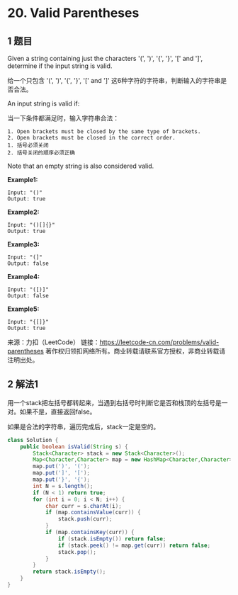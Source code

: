 # 20. Valid Parentheses

## 1 题目

Given a string containing just the characters '(', ')', '{', '}', '[' and ']', determine if the input string is valid.

给一个只包含 '(', ')', '{', '}', '[' and ']' 这6种字符的字符串，判断输入的字符串是否合法。

An input string is valid if:

当一下条件都满足时，输入字符串合法：

```
1. Open brackets must be closed by the same type of brackets.
2. Open brackets must be closed in the correct order.
1. 括号必须关闭
2. 括号关闭的顺序必须正确
```

Note that an empty string is also considered valid.

**Example1:**

```
Input: "()"
Output: true
```

**Example2:**

```
Input: "()[]{}"
Output: true
```

**Example3:**

```
Input: "(]"
Output: false
```

**Example4:**

```
Input: "([)]"
Output: false
```

**Example5:**

```
Input: "{[]}"
Output: true
```

来源：力扣（LeetCode）
链接：https://leetcode-cn.com/problems/valid-parentheses
著作权归领扣网络所有。商业转载请联系官方授权，非商业转载请注明出处。

## 2 解法1

用一个stack把左括号都转起来，当遇到右括号时判断它是否和栈顶的左括号是一对。如果不是，直接返回false。

如果是合法的字符串，遍历完成后，stack一定是空的。

```java
class Solution {
    public boolean isValid(String s) {
		Stack<Character> stack = new Stack<Character>();
		Map<Character,Character> map = new HashMap<Character,Character>();
		map.put(')', '(');
		map.put(']', '[');
		map.put('}', '{');
		int N = s.length();
		if (N < 1) return true;
		for (int i = 0; i < N; i++) {
			char curr = s.charAt(i);
			if (map.containsValue(curr)) {
				stack.push(curr);
			}
			if (map.containsKey(curr)) {
				if (stack.isEmpty()) return false;
				if (stack.peek() != map.get(curr)) return false;
				stack.pop();
			}
		}
		return stack.isEmpty();
	}
}
```

